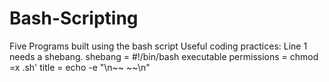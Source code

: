 # Bash-Scripting
Five Programs built using the bash script
Useful coding practices:
Line 1 needs a shebang. shebang = #!/bin/bash 
executable permissions = chmod =x <filename>.sh'
title = echo -e "\n~~ <titlename> ~~\n"

